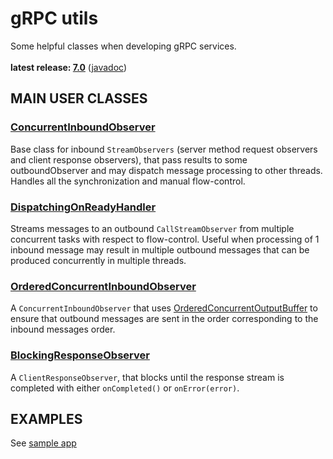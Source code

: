 # gRPC utils

Some helpful classes when developing gRPC services.<br/>
<br/>
**latest release: [7.0](https://search.maven.org/artifact/pl.morgwai.base/grpc-utils/7.0/jar)**
([javadoc](https://javadoc.io/doc/pl.morgwai.base/grpc-utils/7.0))


## MAIN USER CLASSES

### [ConcurrentInboundObserver](https://javadoc.io/doc/pl.morgwai.base/grpc-utils/latest/pl/morgwai/base/grpc/utils/ConcurrentInboundObserver.html)
Base class for inbound `StreamObservers` (server method request observers and client response observers), that pass results to some outboundObserver and may dispatch message processing to other threads. Handles all the synchronization and manual flow-control.

### [DispatchingOnReadyHandler](https://javadoc.io/doc/pl.morgwai.base/grpc-utils/latest/pl/morgwai/base/grpc/utils/DispatchingOnReadyHandler.html)
Streams messages to an outbound `CallStreamObserver` from multiple concurrent tasks with respect to flow-control. Useful when processing of 1 inbound message may result in multiple outbound messages that can be produced concurrently in multiple threads.

### [OrderedConcurrentInboundObserver](https://javadoc.io/doc/pl.morgwai.base/grpc-utils/latest/pl/morgwai/base/grpc/utils/OrderedConcurrentInboundObserver.html)
A `ConcurrentInboundObserver` that uses [OrderedConcurrentOutputBuffer](https://javadoc.io/doc/pl.morgwai.base/java-utils/latest/pl/morgwai/base/utils/concurrent/OrderedConcurrentOutputBuffer.html) to ensure that outbound messages are sent in the order corresponding to the inbound messages order.

### [BlockingResponseObserver](https://javadoc.io/doc/pl.morgwai.base/grpc-utils/latest/pl/morgwai/base/grpc/utils/BlockingResponseObserver.html)
A `ClientResponseObserver`, that blocks until the response stream is completed with either `onCompleted()` or `onError(error)`.


## EXAMPLES

See [sample app](sample)
